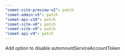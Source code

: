 ```yaml
---
"comet-site-preview-v2": patch
"comet-admin-v5": patch
"comet-api-v10": patch
"comet-site-v8": patch
"comet-site-v9": patch
"comet-api-v9": patch
---
```


Add option to disable automountServiceAccountToken

